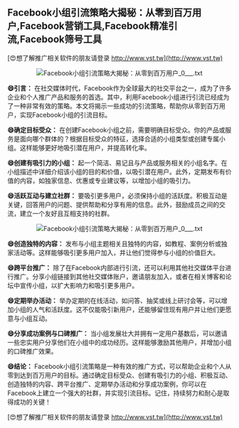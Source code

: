 ## **Facebook小组引流策略大揭秘：从零到百万用户,Facebook营销工具,Facebook精准引流,Facebook筛号工具**

[😍想了解推广相关软件的朋友请登录 http://www.vst.tw](http://www.vst.tw)

 <center><img src="https://vst.tw/MP4/tuiguang/png/3.png" alt="Facebook小组引流策略大揭秘：从零到百万用户_0___.txt"></center>

**😄引言：**
在社交媒体时代，Facebook作为全球最大的社交平台之一，成为了许多企业和个人推广产品和服务的首选。其中，利用Facebook小组进行引流已经成为了一种非常有效的策略。本文将揭示一些成功的引流策略，帮助你从零到百万用户，实现Facebook小组的引流目标。

**😄确定目标受众：**
在创建Facebook小组之前，需要明确目标受众。你的产品或服务是面向哪个群体的？根据目标受众的特征，选择合适的小组类型或创建专属小组。这样能够更好地吸引潜在用户，并提高转化率。

**😄创建有吸引力的小组：**
起一个简洁、易记且与产品或服务相关的小组名字。在小组描述中详细介绍该小组的目的和价值，以吸引潜在用户。此外，定期发布有价值的内容，如独家信息、优惠或专业建议等，以增加小组的吸引力。

**😄活跃互动与建立社群：**
要吸引更多用户，必须保持小组的活跃度。积极互动是关键，回答用户的问题、提供帮助和分享有用的信息。此外，鼓励成员之间的交流，建立一个友好且互相支持的社群。

 <center><img src="https://vst.tw/MP4/tuiguang/png/2.png" alt="Facebook小组引流策略大揭秘：从零到百万用户_0___.txt"></center>

**😄创造独特的内容：**
发布与小组主题相关且独特的内容，如教程、案例分析或独家活动等。这样能够吸引更多用户加入，并让他们觉得参与小组的价值巨大。

**😄跨平台推广：**
除了在Facebook内部进行引流，还可以利用其他社交媒体平台进行推广。分享小组链接到其他社交媒体账户，邀请朋友加入，或者在相关博客和论坛中宣传小组，以扩大影响力和吸引更多用户。

**😄定期举办活动：**
举办定期的在线活动，如问答、抽奖或线上研讨会等，可以增加小组的人气和活跃度。这不仅能吸引新用户，还能够留住现有用户并让他们更愿意与小组互动。

**😄分享成功案例与口碑推广：**
当小组发展壮大并拥有一定用户基数后，可以邀请一些忠实用户分享他们在小组中的成功经历。这样能够激励其他用户，并增加小组的口碑推广效果。

**😄结论：**
Facebook小组引流策略是一种有效的推广方式，可以帮助企业和个人从零到达到百万用户的目标。通过确定目标受众、创建有吸引力的小组、积极互动、创造独特的内容、跨平台推广、定期举办活动和分享成功案例，你可以在Facebook上建立一个强大的社群，并实现引流目标。记住，持续努力和耐心是取得成功的关键！

[😍想了解推广相关软件的朋友请登录 http://www.vst.tw](http://www.vst.tw)



